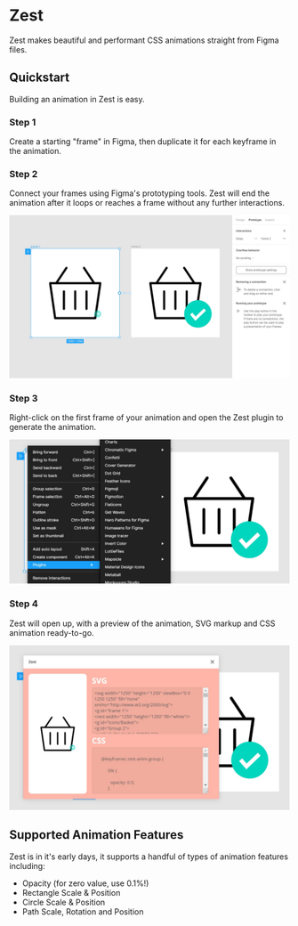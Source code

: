# Zest
Zest makes beautiful and performant CSS animations straight from Figma files.

## Quickstart

Building an animation in Zest is easy.

### Step 1

Create a starting "frame" in Figma, then duplicate it for each keyframe in the animation.

### Step 2

Connect your frames using Figma's prototyping tools. Zest will end the animation after it loops or reaches a frame without any further interactions.

![Image of figma frames for demo animation connected via Figma prototyping tools](assets/images/instructions/step-1.jpg)

### Step 3

Right-click on the first frame of your animation and open the Zest plugin to generate the animation.

![Image of figma plugin menu](assets/images/instructions/step-2.jpg)

### Step 4

Zest will open up, with a preview of the animation, SVG markup and CSS animation ready-to-go.

![Image of Zest UI with preview animation and output markup](assets/images/instructions/step-3.jpg)


## Supported Animation Features

Zest is in it's early days, it supports a handful of types of animation features including:

 - Opacity (for zero value, use 0.1%!)
 - Rectangle Scale & Position
 - Circle Scale & Position
 - Path Scale, Rotation and Position